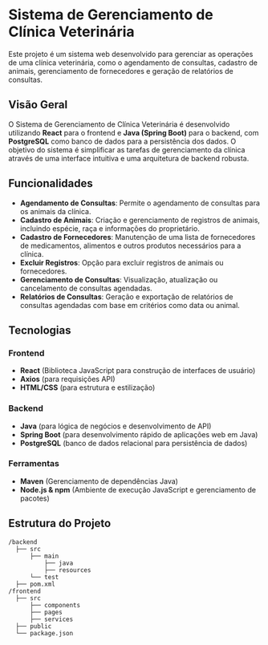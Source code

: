 # Sistema de Gerenciamento de Clínica Veterinária

Este projeto é um sistema web desenvolvido para gerenciar as operações de uma clínica veterinária, como o agendamento de consultas, cadastro de animais, gerenciamento de fornecedores e geração de relatórios de consultas.

## Visão Geral

O Sistema de Gerenciamento de Clínica Veterinária é desenvolvido utilizando **React** para o frontend e **Java (Spring Boot)** para o backend, com **PostgreSQL** como banco de dados para a persistência dos dados. O objetivo do sistema é simplificar as tarefas de gerenciamento da clínica através de uma interface intuitiva e uma arquitetura de backend robusta.

## Funcionalidades

- **Agendamento de Consultas**: Permite o agendamento de consultas para os animais da clínica.
- **Cadastro de Animais**: Criação e gerenciamento de registros de animais, incluindo espécie, raça e informações do proprietário.
- **Cadastro de Fornecedores**: Manutenção de uma lista de fornecedores de medicamentos, alimentos e outros produtos necessários para a clínica.
- **Excluir Registros**: Opção para excluir registros de animais ou fornecedores.
- **Gerenciamento de Consultas**: Visualização, atualização ou cancelamento de consultas agendadas.
- **Relatórios de Consultas**: Geração e exportação de relatórios de consultas agendadas com base em critérios como data ou animal.

## Tecnologias

### Frontend
- **React** (Biblioteca JavaScript para construção de interfaces de usuário)
- **Axios** (para requisições API)
- **HTML/CSS** (para estrutura e estilização)

### Backend
- **Java** (para lógica de negócios e desenvolvimento de API)
- **Spring Boot** (para desenvolvimento rápido de aplicações web em Java)
- **PostgreSQL** (banco de dados relacional para persistência de dados)

### Ferramentas
- **Maven** (Gerenciamento de dependências Java)
- **Node.js & npm** (Ambiente de execução JavaScript e gerenciamento de pacotes)

## Estrutura do Projeto

```plaintext
/backend
  ├── src
      ├── main
          ├── java
          ├── resources
      └── test
  ├── pom.xml
/frontend
  ├── src
      ├── components
      ├── pages
      ├── services
  ├── public
  └── package.json
